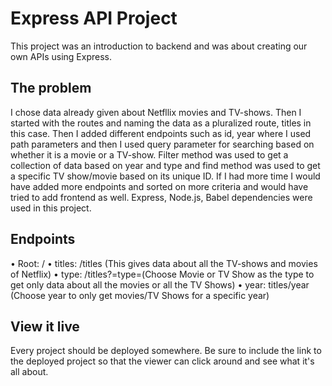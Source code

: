 # Express API Project

This project was an introduction to backend and was about creating our own APIs using Express.

## The problem

I chose data already given about Netfllix movies and TV-shows. Then I started with the routes and naming the data as a pluralized route, titles in this case. Then I added different endpoints such as id, year where I used path parameters and then I used query parameter for searching based on whether it is a movie or a TV-show. Filter method was used to get a collection of data based on year and type and find method was used to get a specific TV show/movie based on its unique ID. If I had more time I would have added more endpoints and sorted on more criteria and would have tried to add frontend as well. Express, Node.js, Babel dependencies were used in this project.

## Endpoints

• Root: /
• titles: /titles (This gives data about all the TV-shows and movies of Netflix)
• type: /titles?=type=(Choose Movie or TV Show as the type to get only data      about all the movies or all the TV Shows) 
• year: titles/year (Choose year to only get movies/TV Shows for a specific year)



## View it live

Every project should be deployed somewhere. Be sure to include the link to the deployed project so that the viewer can click around and see what it's all about.

